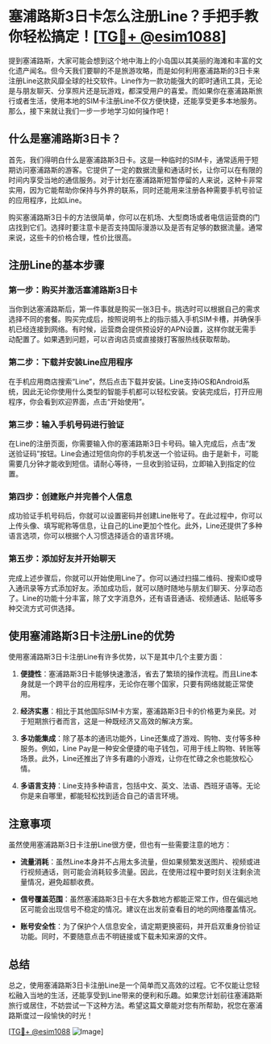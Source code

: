 # 塞浦路斯3日卡怎么注册Line？手把手教你轻松搞定！[[TG💪+ @esim1088](https://t.me/s/esim1088)]

提到塞浦路斯，大家可能会想到这个地中海上的小岛国以其美丽的海滩和丰富的文化遗产闻名。但今天我们要聊的不是旅游攻略，而是如何利用塞浦路斯的3日卡来注册Line这款风靡全球的社交软件。Line作为一款功能强大的即时通讯工具，无论是与朋友聊天、分享照片还是玩游戏，都深受用户的喜爱。而如果你在塞浦路斯旅行或者生活，使用本地的SIM卡注册Line不仅方便快捷，还能享受更多本地服务。那么，接下来就让我们一步一步地学习如何操作吧！

## 什么是塞浦路斯3日卡？

首先，我们得明白什么是塞浦路斯3日卡。这是一种临时的SIM卡，通常适用于短期访问塞浦路斯的游客。它提供了一定的数据流量和通话时长，让你可以在有限的时间内享受当地的通信服务。对于计划在塞浦路斯短暂停留的人来说，这种卡非常实用，因为它能帮助你保持与外界的联系，同时还能用来注册各种需要手机号验证的应用程序，比如Line。

购买塞浦路斯3日卡的方法很简单，你可以在机场、大型商场或者电信运营商的门店找到它们。选择时要注意卡是否支持国际漫游以及是否有足够的数据流量。通常来说，这些卡的价格合理，性价比很高。

## 注册Line的基本步骤

### 第一步：购买并激活塞浦路斯3日卡

当你到达塞浦路斯后，第一件事就是购买一张3日卡。挑选时可以根据自己的需求选择不同的套餐。购买完成后，按照说明书上的指示插入手机SIM卡槽，并确保手机已经连接到网络。有时候，运营商会提供预设好的APN设置，这样你就无需手动配置了。如果遇到问题，可以咨询店员或直接拨打客服热线获取帮助。

### 第二步：下载并安装Line应用程序

在手机应用商店搜索“Line”，然后点击下载并安装。Line支持iOS和Android系统，因此无论你使用什么类型的智能手机都可以轻松安装。安装完成后，打开应用程序，你会看到欢迎界面，点击“开始使用”。

### 第三步：输入手机号码进行验证

在Line的注册页面，你需要输入你的塞浦路斯3日卡号码。输入完成后，点击“发送验证码”按钮。Line会通过短信向你的手机发送一个验证码。由于是新卡，可能需要几分钟才能收到短信。请耐心等待，一旦收到验证码，立即输入到指定的位置。

### 第四步：创建账户并完善个人信息

成功验证手机号码后，你就可以设置密码并创建Line账号了。在此过程中，你可以上传头像、填写昵称等信息，让自己的Line更加个性化。此外，Line还提供了多种语言选项，你可以根据个人习惯选择适合的语言环境。

### 第五步：添加好友并开始聊天

完成上述步骤后，你就可以开始使用Line了。你可以通过扫描二维码、搜索ID或导入通讯录等方式添加好友。添加成功后，就可以随时随地与朋友们聊天、分享动态了。Line的功能十分丰富，除了文字消息外，还有语音通话、视频通话、贴纸等多种交流方式可供选择。

## 使用塞浦路斯3日卡注册Line的优势

使用塞浦路斯3日卡注册Line有许多优势，以下是其中几个主要方面：

1. **便捷性**：塞浦路斯3日卡能够快速激活，省去了繁琐的操作流程。而且Line本身就是一个跨平台的应用程序，无论你在哪个国家，只要有网络就能正常使用。
   
2. **经济实惠**：相比于其他国际SIM卡方案，塞浦路斯3日卡的价格更为亲民。对于短期旅行者而言，这是一种既经济又高效的解决方案。

3. **多功能集成**：除了基本的通讯功能外，Line还集成了游戏、购物、支付等多种服务。例如，Line Pay是一种安全便捷的电子钱包，可用于线上购物、转账等场景。此外，Line还推出了许多有趣的小游戏，让你在忙碌之余也能放松心情。

4. **多语言支持**：Line支持多种语言，包括中文、英文、法语、西班牙语等。无论你是来自哪里，都能轻松找到适合自己的语言环境。

## 注意事项

虽然使用塞浦路斯3日卡注册Line很方便，但也有一些需要注意的地方：

- **流量消耗**：虽然Line本身并不占用太多流量，但如果频繁发送图片、视频或进行视频通话，则可能会消耗较多流量。因此，在使用过程中要时刻关注剩余流量情况，避免超额收费。
  
- **信号覆盖范围**：虽然塞浦路斯3日卡在大多数地方都能正常工作，但在偏远地区可能会出现信号不稳定的情况。建议在出发前查看目的地的网络覆盖情况。

- **账号安全性**：为了保护个人信息安全，请定期更换密码，并开启双重身份验证功能。同时，不要随意点击不明链接或下载未知来源的文件。

## 总结

总之，使用塞浦路斯3日卡注册Line是一个简单而又高效的过程。它不仅能让您轻松融入当地的生活，还能享受到Line带来的便利和乐趣。如果您计划前往塞浦路斯旅行或居住，不妨尝试一下这种方法。希望这篇文章能对您有所帮助，祝您在塞浦路斯度过一段愉快的时光！

[[TG💪+ @esim1088](https://t.me/s/esim1088) ![Image](https://i.postimg.cc/4NQfJmqS/Snipaste-2025-05-13-00-14-12.png)]